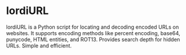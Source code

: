 # lordiURL
lordiURL is a Python script for locating and decoding encoded URLs on websites. It supports encoding methods like percent encoding, base64, punycode, HTML entities, and ROT13. Provides search depth for hidden URLs. Simple and efficient.
